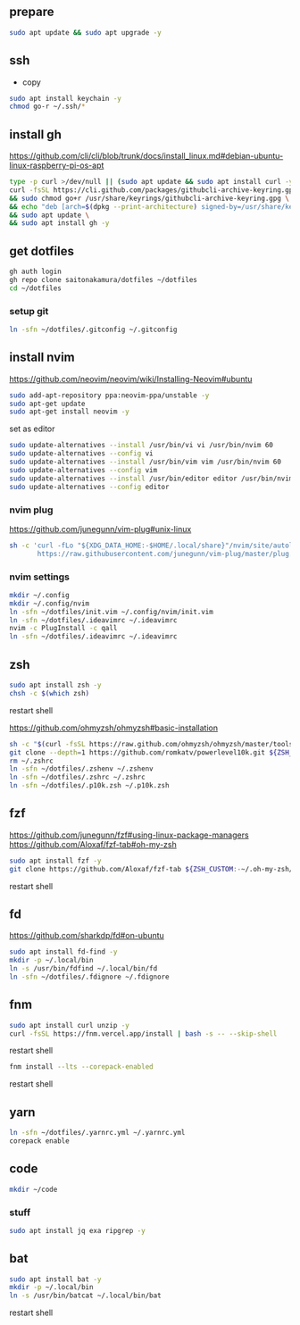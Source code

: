 ## prepare

```sh
sudo apt update && sudo apt upgrade -y
```

## ssh

* copy
```sh
sudo apt install keychain -y
chmod go-r ~/.ssh/*
```

## install gh
https://github.com/cli/cli/blob/trunk/docs/install_linux.md#debian-ubuntu-linux-raspberry-pi-os-apt

```sh
type -p curl >/dev/null || (sudo apt update && sudo apt install curl -y)
curl -fsSL https://cli.github.com/packages/githubcli-archive-keyring.gpg | sudo dd of=/usr/share/keyrings/githubcli-archive-keyring.gpg \
&& sudo chmod go+r /usr/share/keyrings/githubcli-archive-keyring.gpg \
&& echo "deb [arch=$(dpkg --print-architecture) signed-by=/usr/share/keyrings/githubcli-archive-keyring.gpg] https://cli.github.com/packages stable main" | sudo tee /etc/apt/sources.list.d/github-cli.list > /dev/null \
&& sudo apt update \
&& sudo apt install gh -y
```

## get dotfiles

```sh
gh auth login
gh repo clone saitonakamura/dotfiles ~/dotfiles
cd ~/dotfiles
```

### setup git

```sh
ln -sfn ~/dotfiles/.gitconfig ~/.gitconfig
```

## install nvim

https://github.com/neovim/neovim/wiki/Installing-Neovim#ubuntu

```sh
sudo add-apt-repository ppa:neovim-ppa/unstable -y
sudo apt-get update
sudo apt-get install neovim -y
```

set as editor

```sh
sudo update-alternatives --install /usr/bin/vi vi /usr/bin/nvim 60
sudo update-alternatives --config vi
sudo update-alternatives --install /usr/bin/vim vim /usr/bin/nvim 60
sudo update-alternatives --config vim
sudo update-alternatives --install /usr/bin/editor editor /usr/bin/nvim 60
sudo update-alternatives --config editor
```

### nvim plug

https://github.com/junegunn/vim-plug#unix-linux

```sh
sh -c 'curl -fLo "${XDG_DATA_HOME:-$HOME/.local/share}"/nvim/site/autoload/plug.vim --create-dirs \
       https://raw.githubusercontent.com/junegunn/vim-plug/master/plug.vim'
```

### nvim settings

```sh
mkdir ~/.config
mkdir ~/.config/nvim
ln -sfn ~/dotfiles/init.vim ~/.config/nvim/init.vim
ln -sfn ~/dotfiles/.ideavimrc ~/.ideavimrc
nvim -c PlugInstall -c qall
ln -sfn ~/dotfiles/.ideavimrc ~/.ideavimrc
```

## zsh

```sh
sudo apt install zsh -y
chsh -c $(which zsh)
```

restart shell

https://github.com/ohmyzsh/ohmyzsh#basic-installation

```sh
sh -c "$(curl -fsSL https://raw.github.com/ohmyzsh/ohmyzsh/master/tools/install.sh)"
git clone --depth=1 https://github.com/romkatv/powerlevel10k.git ${ZSH_CUSTOM:-$HOME/.oh-my-zsh/custom}/themes/powerlevel10k
rm ~/.zshrc
ln -sfn ~/dotfiles/.zshenv ~/.zshenv
ln -sfn ~/dotfiles/.zshrc ~/.zshrc
ln -sfn ~/dotfiles/.p10k.zsh ~/.p10k.zsh
```

## fzf

https://github.com/junegunn/fzf#using-linux-package-managers
https://github.com/Aloxaf/fzf-tab#oh-my-zsh

```sh
sudo apt install fzf -y
git clone https://github.com/Aloxaf/fzf-tab ${ZSH_CUSTOM:-~/.oh-my-zsh/custom}/plugins/fzf-tab
```

restart shell

## fd

https://github.com/sharkdp/fd#on-ubuntu

```sh
sudo apt install fd-find -y
mkdir -p ~/.local/bin
ln -s /usr/bin/fdfind ~/.local/bin/fd
ln -sfn ~/dotfiles/.fdignore ~/.fdignore
```

## fnm

```sh
sudo apt install curl unzip -y
curl -fsSL https://fnm.vercel.app/install | bash -s -- --skip-shell
```

restart shell

```sh
fnm install --lts --corepack-enabled
```

restart shell

## yarn

```sh
ln -sfn ~/dotfiles/.yarnrc.yml ~/.yarnrc.yml
corepack enable
```

## code

```sh
mkdir ~/code
```

### stuff

```sh
sudo apt install jq exa ripgrep -y
```

## bat

```sh
sudo apt install bat -y
mkdir -p ~/.local/bin
ln -s /usr/bin/batcat ~/.local/bin/bat
```

restart shell